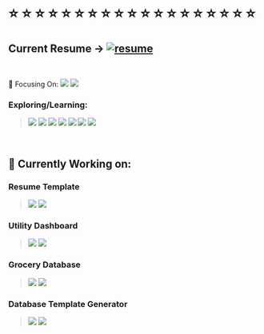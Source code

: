 <body>
  <br>
  
  <h1> ⭐ ⭐ ⭐ ⭐ ⭐ ⭐ ⭐ ⭐ ⭐ ⭐ ⭐ ⭐ ⭐ ⭐ ⭐ ⭐ ⭐ ⭐ ⭐</h1>
  
  ## Current Resume -> [![resume](https://raster.shields.io/badge/Latest-Resume-2774AE?style=flat-square)](https://rickyg365.github.io/resume)
  
  <br>
  
  🌱 Focusing On:
  ![](https://raster.shields.io/badge/-React-blue)
  ![](https://raster.shields.io/badge/-TypeScript-blueviolet)
  
  ### Exploring/Learning: 
  > ![](https://raster.shields.io/badge/-Flask-red) 
  ![](https://raster.shields.io/badge/-Rust-orange)
  ![](https://raster.shields.io/badge/-Django-green)
  ![](https://raster.shields.io/badge/-React-blue)
  ![](https://raster.shields.io/badge/-TypeScript-blueviolet)
  ![](https://raster.shields.io/badge/-NodeJS-brown)
  ![](https://raster.shields.io/badge/-GraphQL-lightblue)
  
  
  <br>
  
  ## 🔭 Currently Working on:
  
  ### Resume Template
  > ![](https://raster.shields.io/badge/-JavaScript-grey.svg?logo=javascript&logoColor=white) ![](https://raster.shields.io/badge/-React-blue.svg?logo=react&logoColor=white)
  
  ### Utility Dashboard 
   > ![](https://raster.shields.io/badge/-JavaScript-grey.svg?logo=javascript&logoColor=white) ![](https://raster.shields.io/badge/-React-blue.svg?logo=react&logoColor=white)
  
 
  ### Grocery Database 
  > ![](https://raster.shields.io/badge/-Python-fa4.svg?logo=Python&logoColor=black) ![](https://raster.shields.io/badge/-SQL-acf.svg?logo=mysql&logoColor=black)
  
  ### Database Template Generator 
   > ![](https://raster.shields.io/badge/-Python-fa4.svg?logo=Python&logoColor=black) ![](https://raster.shields.io/badge/-SQL-acf.svg?logo=mysql&logoColor=black)
    
  
<!--   <div align="center">
     <a href="https://rickyg365.github.io/" >
       <img src="https://raster.shields.io/badge/my-resume-2774AE?style=flat-square" alt="resume"/>
     </a>
  </div> -->
    
</body>
